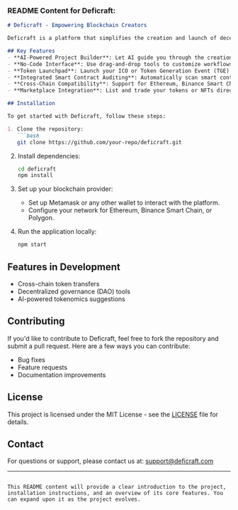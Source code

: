 ### **README Content for Deficraft**:

```markdown
# Deficraft - Empowering Blockchain Creators

Deficraft is a platform that simplifies the creation and launch of decentralized applications (dApps), smart contracts, and tokens. With an intuitive, no-code interface, anyone can deploy complex blockchain projects, including ICOs, DAOs, NFTs, and DeFi applications.

## Key Features
- **AI-Powered Project Builder**: Let AI guide you through the creation of tokens, smart contracts, and decentralized applications.
- **No-Code Interface**: Use drag-and-drop tools to customize workflows and project functionalities without writing code.
- **Token Launchpad**: Launch your ICO or Token Generation Event (TGE) with full compliance and security tools.
- **Integrated Smart Contract Auditing**: Automatically scan smart contracts for vulnerabilities or errors.
- **Cross-Chain Compatibility**: Support for Ethereum, Binance Smart Chain, Polygon, and more.
- **Marketplace Integration**: List and trade your tokens or NFTs directly on the platform.

## Installation

To get started with Deficraft, follow these steps:

1. Clone the repository:
   ```bash
   git clone https://github.com/your-repo/deficraft.git
   ```

2. Install dependencies:
   ```bash
   cd deficraft
   npm install
   ```

3. Set up your blockchain provider:
   - Set up Metamask or any other wallet to interact with the platform.
   - Configure your network for Ethereum, Binance Smart Chain, or Polygon.

4. Run the application locally:
   ```bash
   npm start
   ```

## Features in Development
- Cross-chain token transfers
- Decentralized governance (DAO) tools
- AI-powered tokenomics suggestions

## Contributing
If you'd like to contribute to Deficraft, feel free to fork the repository and submit a pull request. Here are a few ways you can contribute:
- Bug fixes
- Feature requests
- Documentation improvements

## License
This project is licensed under the MIT License - see the [LICENSE](LICENSE) file for details.

## Contact
For questions or support, please contact us at: [support@deficraft.com](mailto:support@deficraft.com)

---
```

This README content will provide a clear introduction to the project, installation instructions, and an overview of its core features. You can expand upon it as the project evolves.
